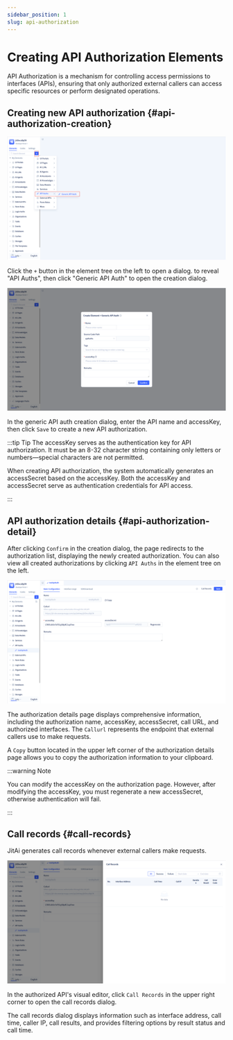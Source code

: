 ```yaml
---
sidebar_position: 1
slug: api-authorization
---
```


# Creating API Authorization Elements

API Authorization is a mechanism for controlling access permissions to interfaces (APIs), ensuring that only authorized external callers can access specific resources or perform designated operations.

## Creating new API authorization {#api-authorization-creation}

![Creating API Authorization](./img/api_2025-08-26_15-21-40.png)

Click the `+` button in the element tree on the left to open a dialog. to reveal "API Auths", then click "Generic API Auth" to open the creation dialog.

![API Creation Dialog](./img/api_2025-08-26_15-26-59.png)

In the generic API auth creation dialog, enter the API name and accessKey, then click `Save` to create a new API authorization.

:::tip Tip
The accessKey serves as the authentication key for API authorization. It must be an 8-32 character string containing only letters or numbers—special characters are not permitted.

When creating API authorization, the system automatically generates an accessSecret based on the accessKey. Both the accessKey and accessSecret serve as authentication credentials for API access.

:::

## API authorization details {#api-authorization-detail}

After clicking `Confirm` in the creation dialog, the page redirects to the authorization list, displaying the newly created authorization. You can also view all created authorizations by clicking `API Auths` in the element tree on the left.

![API Authorization Details](./img/api_2025-09-16_11-59-38.png)

The authorization details page displays comprehensive information, including the authorization name, accessKey, accessSecret, call URL, and authorized interfaces. The `Callurl` represents the endpoint that external callers use to make requests.

A `Copy` button located in the upper left corner of the authorization details page allows you to copy the authorization information to your clipboard.

:::warning Note

You can modify the accessKey on the authorization page. However, after modifying the accessKey, you must regenerate a new accessSecret, otherwise authentication will fail.

:::

## Call records {#call-records}

JitAi generates call records whenever external callers make requests.

![Call Records](./img/api_2025-10-16_17-41-02.png)

In the authorized API's visual editor, click `Call Records` in the upper right corner to open the call records dialog.

The call records dialog displays information such as interface address, call time, caller IP, call results, and provides filtering options by result status and call time.